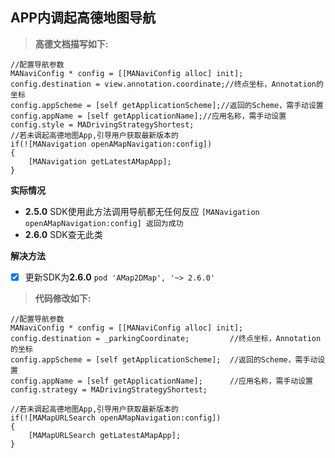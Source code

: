 
## APP内调起高德地图导航 ##


> **高德文档描写如下:**

```
//配置导航参数
MANaviConfig * config = [[MANaviConfig alloc] init];
config.destination = view.annotation.coordinate;//终点坐标，Annotation的坐标
config.appScheme = [self getApplicationScheme];//返回的Scheme，需手动设置
config.appName = [self getApplicationName];//应用名称，需手动设置
config.style = MADrivingStrategyShortest;
//若未调起高德地图App,引导用户获取最新版本的
if(![MANavigation openAMapNavigation:config])
{
    [MANavigation getLatestAMapApp];
}
```

**实际情况**

 -  **2.5.0** SDK使用此方法调用导航都无任何反应 `[MANavigation openAMapNavigation:config] 返回为成功`
 -  **2.6.0** SDK查无此类
 

**解决方法**

- [x] 更新SDK为**2.6.0** `pod 'AMap2DMap', '~> 2.6.0'`

> **代码修改如下:**

```
//配置导航参数
MANaviConfig * config = [[MANaviConfig alloc] init];
config.destination = _parkingCoordinate;         //终点坐标，Annotation的坐标    
config.appScheme = [self getApplicationScheme];  //返回的Scheme，需手动设置
config.appName = [self getApplicationName];      //应用名称，需手动设置
config.strategy = MADrivingStrategyShortest;

//若未调起高德地图App,引导用户获取最新版本的
if(![MAMapURLSearch openAMapNavigation:config])
{
    [MAMapURLSearch getLatestAMapApp];
}
```
